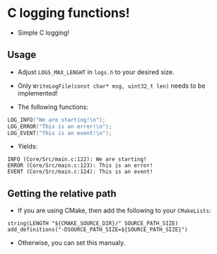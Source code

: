 # C logging functions!

- Simple C logging!

## Usage

- Adjust `LOGS_MAX_LENGHT` in `logs.h` to your desired size.
- Only `WriteLogFile(const char* msg, uint32_t len)` needs to be implemented!

- The following functions:

```C
LOG_INFO("We are starting!\n");
LOG_ERROR("This is an error!\n");
LOG_EVENT("This is an event!\n");
```

- Yields:
```
INFO (Core/Src/main.c:122): We are starting!
ERROR (Core/Src/main.c:123): This is an error!
EVENT (Core/Src/main.c:124): This is an event!
```

## Getting the relative path

- If you are using CMake, then add the following to your `CMakeLists`:
```
string(LENGTH "${CMAKE_SOURCE_DIR}/" SOURCE_PATH_SIZE)
add_definitions("-DSOURCE_PATH_SIZE=${SOURCE_PATH_SIZE}")
```

- Otherwise, you can set this manualy.
